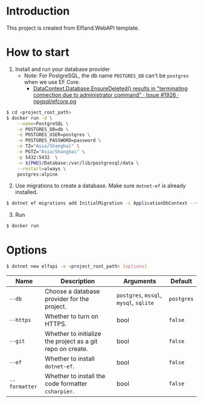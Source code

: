 # Introduction
This project is created from Elfland.WebAPI template.

# How to start
1. Install and run your database provider
    - Note: For PostgreSQL, the db name `POSTGRES_DB` can't be `postgres` when we use EF Core.
      - [DataContext.Database.EnsureDeleted() results in "terminating connection due to administrator command" · Issue #1926 · npgsql/efcore.pg](https://github.com/npgsql/efcore.pg/issues/1926#issuecomment-887031894)

```sh
$ cd <project_root_path>
$ docker run -d \
    --name=PostgreSQL \
    -e POSTGRES_DB=db \
    -e POSTGRES_USER=postgres \
    -e POSTGRES_PASSWORD=password \
    -e TZ="Asia/Shanghai" \
    -e PGTZ="Asia/Shanghai" \
    -p 5432:5432  \
    -v ${PWD}/Database:/var/lib/postgresql/data \
    --restart=always \
    postgres:alpine
```

2. Use migrations to create a database. Make sure `dotnet-ef` is already installed.

```sh
$ dotnet ef migrations add InitialMigration -c ApplicationDbContext --verbose
```

3. Run

```sh
$ docker run
```

# Options
```sh
$ dotnet new elfapi -o <project_root_path> [options]
```

| Name      | Description                                                | Arguments                              | Default    |
| --------- | ---------------------------------------------------------- | -------------------------------------- | ---------- |
| `--db`    | Choose a database provider for the project.                | `postgres`, `mssql`, `mysql`, `sqlite` | `postgres` |
| `--https` | Whether to turn on HTTPS.                                  | bool                                   | `false`    |
| `--git`   | Whether to initialize the project as a git repo on create. | bool                                   | `false`    |
| `--ef`    | Whether to install `dotnet-ef`.                        | bool                                   | `false`    |
| `--formatter`    | Whether to install the code formatter `csharpier`.                        | bool                                   | `false`    |